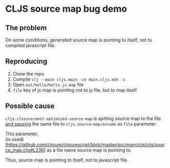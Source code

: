 # CLJS source map bug demo


## The problem

On some conditions, generated source map is pointing to itself, 
not to compiled javascript file.


## Reproducing

1. Clone the repo
2. Compile `clj --main cljs.main -co main.cljs.edn -c`
3. Open `out/hello/hello.js.map` file
4. `file` key of js map is pointing not to js file, but to map itself


## Possible cause

`cljs.closure/emit-optimized-source-map` is spitting 
source map to the file [and passing](https://github.com/clojure/clojurescript/blob/master/src/main/clojure/cljs/closure.clj#L1408)
the same file to `cljs.source-map/encode` as `file` parameter. 

This parameter,  
(is used)[https://github.com/clojure/clojurescript/blob/master/src/main/cljs/cljs/source_map.cljs#L236] 
as a file name source map is pointing to.

Thus, source map is pointing to itself, not to javascript file.

